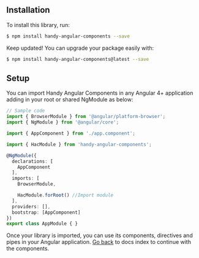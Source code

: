 ## Installation

To install this library, run:

```bash
$ npm install handy-angular-components --save
```

Keep updated! You can upgrade your package easily with:
```bash
$ npm install handy-angular-components@latest --save
```

## Setup

You can import Handy Angular Components in any Angular 4+ application adding in your root or shared NgModule as below:

```typescript
// Sample code
import { BrowserModule } from '@angular/platform-browser';
import { NgModule } from '@angular/core';

import { AppComponent } from './app.component';

import { HacModule } from 'handy-angular-components';

@NgModule({
  declarations: [
    AppComponent
  ],
  imports: [
    BrowserModule,

    HacModule.forRoot() //Import module
  ],
  providers: [],
  bootstrap: [AppComponent]
})
export class AppModule { }
```

Once your library is imported, you can use its components, directives and pipes in your Angular application. [Go back](https://github.com/joanjane/handy-angular-components/tree/master/docs) to docs index to continue with the components.

